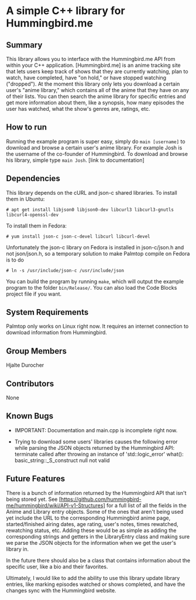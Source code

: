 # A simple C++ library for Hummingbird.me

## Summary

This library allows you to interface with the Hummingbird.me API from within your C++ application. [Hummingbird.me] is an anime tracking site that lets users keep track of shows that they are currently watching, plan to watch, have completed, have "on hold," or have stopped watching ("dropped"). At the moment this library only lets you download a certain user's "anime library," which contains all of the anime that they have on any of their lists. You can then search the anime library for specific entries and get more information about them, like a synopsis, how many episodes the user has watched, what the show's genres are, ratings, etc.

## How to run

Running the example program is super easy, simply do `main [username]` to download and browse a certain user's anime library. For example Josh is the username of the co-founder of Hummingbird. To download and browse his library, simple type `main Josh`.
[link to documentation]

## Dependencies

This library depends on the cURL and json-c shared libraries. To install them in Ubuntu:

    # apt get install libjson0 libjson0-dev libcurl3 libcurl3-gnutls libcurl4-openssl-dev
    
To install them in Fedora:

    # yum install json-c json-c-devel libcurl libcurl-devel
    
Unfortunately the json-c library on Fedora is installed in json-c/json.h and not json/json.h, so a temporary solution to make Palmtop compile on Fedora is to do

    # ln -s /usr/include/json-c /usr/include/json
    
You can build the program by running `make`, which will output the example program to the folder `bin/Release/`. You can also load the Code Blocks project file if you want.

## System Requirements

Palmtop only works on Linux right now. It requires an internet connection to download information from Hummingbird.

## Group Members

Hjalte Durocher

## Contributors

None

## Known Bugs

* IMPORTANT: Documentation and main.cpp is incomplete right now.

* Trying to download some users' libraries causes the following error while parsing the JSON objects returned by the Hummingbird API:
    terminate called after throwing an instance of 'std::logic_error'
    what():  basic_string::_S_construct null not valid
    
## Future Features

There is a bunch of information returned by the Hummingbird API that isn't being stored yet. See [https://github.com/hummingbird-me/hummingbird/wiki/API-v1-Structures] for a full list of all the fields in the Anime and Library entry objects. Some of the ones that aren't being used yet include the URL to the corresponding Hummingbird anime page, started/finished airing dates, age rating, user's notes, times rewatched, rewatching status, etc. Adding these would be as simple as adding the corresponding strings and getters in the LibraryEntry class and making sure we parse the JSON objects for the information when we get the user's library in.

In the future there should also be a class that contains information about the specific user, like a bio and their favorites.

Ultimately, I would like to add the ability to use this library update library entries, like marking episodes watched or shows completed, and have the changes sync with the Hummingbird website.
